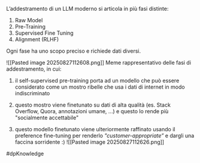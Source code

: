 L’addestramento di un LLM moderno si articola in più fasi distinte:

1. Raw Model
2. Pre-Training
3. Supervised Fine Tuning
4. Alignment (RLHF)

Ogni fase ha uno scopo preciso e richiede dati diversi.

![[Pasted image 20250827112608.png]]
Meme rappresentativo delle fasi di addestramento, in cui:

1. il self-supervised pre-training porta ad un modello che può essere considerato come un mostro ribelle che usa i dati di internet in modo indiscriminato
    
2. questo mostro viene finetunato su dati di alta qualità (es. Stack Overflow, Quora, annotazioni umane, ...) e questo lo rende più "socialmente accettabile"
    
3. questo modello finetunato viene ulteriormente raffinato usando il preference fine-tuning per renderlo _"customer-appropriate”_ e dargli una faccina sorridente :)
    ![[Pasted image 20250827112626.png]]


#dpKnowledge 